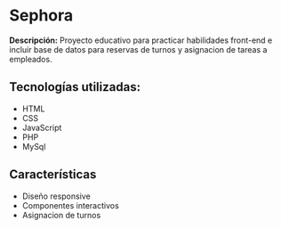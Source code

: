 # Sephora

**Descripción:** Proyecto educativo para practicar habilidades front-end e incluir base de datos para reservas de turnos y asignacion de tareas a empleados.

## Tecnologías utilizadas:
- HTML
- CSS
- JavaScript
- PHP
- MySql

## Características
- Diseño responsive
- Componentes interactivos
- Asignacion de turnos 



